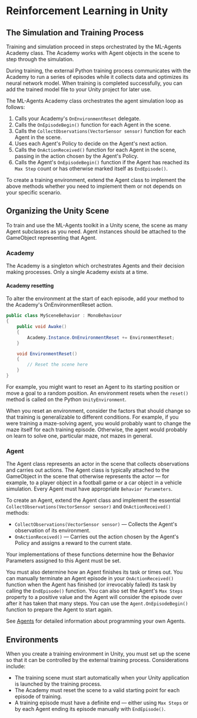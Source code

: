 # Reinforcement Learning in Unity

## The Simulation and Training Process

Training and simulation proceed in steps orchestrated by the ML-Agents Academy
class. The Academy works with Agent objects in the scene to step
through the simulation.

During training, the external Python training process communicates with the
Academy to run a series of episodes while it collects data and optimizes its
neural network model. When training is completed
successfully, you can add the trained model file to your Unity project for later
use.

The ML-Agents Academy class orchestrates the agent simulation loop as follows:

1. Calls your Academy's `OnEnvironmentReset` delegate.
1. Calls the `OnEpisodeBegin()` function for each Agent in the scene.
1. Calls the  `CollectObservations(VectorSensor sensor)` function for each Agent in the scene.
1. Uses each Agent's Policy to decide on the Agent's next action.
1. Calls the `OnActionReceived()` function for each Agent in the scene, passing in
   the action chosen by the Agent's Policy.
1. Calls the Agent's `OnEpisodeBegin()` function if the Agent has reached its `Max
   Step` count or has otherwise marked itself as `EndEpisode()`.

To create a training environment, extend the Agent class to
implement the above methods whether you need to implement them or not depends on
your specific scenario.

## Organizing the Unity Scene

To train and use the ML-Agents toolkit in a Unity scene, the scene as many Agent subclasses as you need.
Agent instances should be attached to the GameObject representing that Agent.

### Academy

The Academy is a singleton which orchestrates Agents and their decision making processes. Only
a single Academy exists at a time.

#### Academy resetting
To alter the environment at the start of each episode, add your method to the Academy's OnEnvironmentReset action.

```csharp
public class MySceneBehavior : MonoBehaviour
{
    public void Awake()
    {
        Academy.Instance.OnEnvironmentReset += EnvironmentReset;
    }

    void EnvironmentReset()
    {
        // Reset the scene here
    }
}
```

For example, you might want to reset an Agent to its starting
position or move a goal to a random position. An environment resets when the
`reset()` method is called on the Python `UnityEnvironment`.

When you reset an environment, consider the factors that should change so that
training is generalizable to different conditions. For example, if you were
training a maze-solving agent, you would probably want to change the maze itself
for each training episode. Otherwise, the agent would probably on learn to solve
one, particular maze, not mazes in general.

### Agent

The Agent class represents an actor in the scene that collects observations and
carries out actions. The Agent class is typically attached to the GameObject in
the scene that otherwise represents the actor — for example, to a player object
in a football game or a car object in a vehicle simulation. Every Agent must
have appropriate `Behavior Parameters`.

To create an Agent, extend the Agent class and implement the essential
`CollectObservations(VectorSensor sensor)` and `OnActionReceived()` methods:

* `CollectObservations(VectorSensor sensor)` — Collects the Agent's observation of its environment.
* `OnActionReceived()` — Carries out the action chosen by the Agent's Policy and
  assigns a reward to the current state.

Your implementations of these functions determine how the Behavior Parameters
assigned to this Agent must be set.

You must also determine how an Agent finishes its task or times out. You can
manually terminate an Agent episode in your `OnActionReceived()` function when the Agent
has finished (or irrevocably failed) its task by calling the `EndEpisode()` function.
You can also set the Agent's `Max Steps` property to a positive value and the
Agent will consider the episode over after it has taken that many steps. You can
use the `Agent.OnEpisodeBegin()` function to prepare the Agent to start again.

See [Agents](Learning-Environment-Design-Agents.md) for detailed information
about programming your own Agents.

## Environments

When you create a training environment in Unity, you must set up the scene so
that it can be controlled by the external training process. Considerations
include:

* The training scene must start automatically when your Unity application is
  launched by the training process.
* The Academy must reset the scene to a valid starting point for each episode of
  training.
* A training episode must have a definite end — either using `Max Steps` or by
  each Agent ending its episode manually with `EndEpisode()`.
